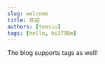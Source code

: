 ```yaml
---
slug: welcome
title: 欢迎
authors: [teasiu]
tags: [hello, hi3798m]
---
```


The blog supports tags as well!

